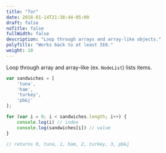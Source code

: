 ```yaml
---
title: "for"
date: 2018-01-14T21:38:44-05:00
draft: false
noTitle: false
fullWidth: false
description: "Loop through arrays and array-like objects."
polyfills: "Works back to at least IE6."
weight: 10
---
```


Loop through array and array-like (ex. `NodeList`) lists items.

```javascript
var sandwiches = [
	'tuna',
	'ham',
	'turkey',
	'pb&j'
];

for (var i = 0; i < sandwiches.length; i++) {
	console.log(i) // index
	console.log(sandwiches[i]) // value
}

// returns 0, tuna, 1, ham, 2, turkey, 3, pb&j
```